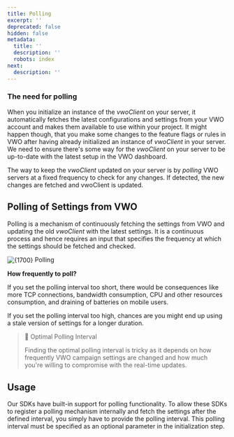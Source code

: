 ```yaml
---
title: Polling
excerpt: ''
deprecated: false
hidden: false
metadata:
  title: ''
  description: ''
  robots: index
next:
  description: ''
---
```

### The need for polling

When you initialize an instance of the *vwoClient* on your server, it automatically fetches the latest configurations and settings from your VWO account and makes them available to use within your project. It might happen though, that you make some changes to the feature flags or rules in VWO after having already initialized an instance of *vwoClient* in your server. We need to ensure there's some way for the *vwoClient* on your server to be up-to-date with the latest setup in the VWO dashboard. 

The way to keep the *vwoClient* updated on your server is by *polling* VWO servers at a fixed frequency to check for any changes. If detected, the new changes are fetched and vwoClient is updated.

## Polling of Settings from VWO

Polling is a mechanism of continuously fetching the settings from VWO and updating the old *vwoClient* with the latest settings. It is a continuous process and hence requires an input that specifies the frequency at which the settings should be fetched and checked.

<Image title="Polling.png" alt={1700} align="center" width="smart" src="https://files.readme.io/3481821-Polling.png">
  Polling
</Image>

**How frequently to poll?**

If you set the polling interval too short, there would be consequences like more TCP connections, bandwidth consumption, CPU and other resources consumption, and draining of batteries on mobile users.

If you set the polling interval too high, chances are you might end up using a stale version of settings for a longer duration.

> 📘 Optimal Polling Interval
>
> Finding the optimal polling interval is tricky as it depends on how frequently VWO campaign settings are changed and how much you're willing to compromise with the real-time updates.

## Usage

Our SDKs have built-in support for polling functionality. To allow these SDKs to register a polling mechanism internally and fetch the settings after the defined interval, you simply have to provide the polling interval. This polling interval must be specified as an optional parameter in the initialization step.
